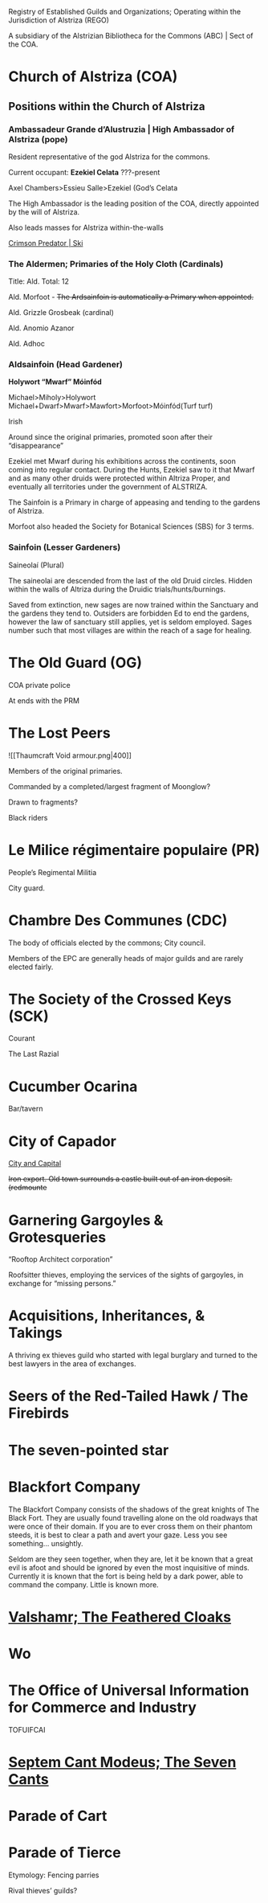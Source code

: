 Registry of Established Guilds and Organizations; Operating within the Jurisdiction of Alstriza (REGO)

A subsidiary of the Alstrizian Bibliotheca for the Commons (ABC) | Sect of the COA.

# Church of Alstriza (COA)

## Positions within the Church of Alstriza

### Ambassadeur Grande d’Alustruzia | High Ambassador of Alstriza (pope)

Resident representative of the god Alstriza for the commons.

Current occupant: **Ezekiel Celata** ???-present

Axel Chambers>Essieu Salle>Ezekiel (God’s Celata

The High Ambassador is the leading position of the COA, directly appointed by the will of Alstriza.

Also leads masses for Alstriza within-the-walls

[Crimson Predator | Ski](https://twitter.com/skibro836/status/1450638551213920259)

### The Aldermen; Primaries of the Holy Cloth (Cardinals)

Title: Ald. Total: 12

Ald. Morfoot - ~~The Ardsainfoin is automatically a Primary when appointed.~~

Ald. Grizzle Grosbeak (cardinal)

Ald. Anomio Azanor

Ald. Adhoc

### Aldsainfoin (Head Gardener)

**Holywort “Mwarf” Móinfód**

Michael>Miholy>Holywort Michael+Dwarf>Mwarf>Mawfort>Morfoot>Móinfód(Turf turf)

Irish

Around since the original primaries, promoted soon after their “disappearance”

Ezekiel met Mwarf during his exhibitions across the continents, soon coming into regular contact. During the Hunts, Ezekiel saw to it that Mwarf and as many other druids were protected within Altriza Proper, and eventually all territories under the government of ALSTRIZA.

The Sainfoin is a Primary in charge of appeasing and tending to the gardens of Alstriza.

Morfoot also headed the Society for Botanical Sciences (SBS) for 3 terms.

### Sainfoin (Lesser Gardeners)

Saineolaí (Plural)

The saineolai are descended from the last of the old Druid circles. Hidden within the walls of Altriza during the Druidic trials/hunts/burnings.

Saved from extinction, new sages are now trained within the Sanctuary and the gardens they tend to. Outsiders are forbidden Ed to end the gardens, however the law of sanctuary still applies, yet is seldom employed. Sages number such that most villages are within the reach of a sage for healing.

# The Old Guard (OG)

COA private police

At ends with the PRM

# The Lost Peers
![[Thaumcraft Void armour.png|400]]

Members of the original primaries.

Commanded by a completed/largest fragment of Moonglow?

Drawn to fragments?

Black riders

# Le Milice régimentaire populaire (PR)

People’s Regimental Militia

City guard.

# Chambre Des Communes (CDC)

The body of officials elected by the commons; City council.

Members of the EPC are generally heads of major guilds and are rarely elected fairly.

# The Society of the Crossed Keys (SCK)

Courant

The Last Razial

# Cucumber Ocarina

Bar/tavern

# City of Capador

[City and Capital](https://youtu.be/uzrrcfV-UWw?t=165)

~~Iron export. Old town surrounds a castle built out of an iron deposit. (redmounte~~

# Garnering Gargoyles & Grotesqueries

“Rooftop Architect corporation”

Roofsitter thieves, employing the services of the sights of gargoyles, in exchange for “missing persons.”

# Acquisitions, Inheritances, & Takings

A thriving ex thieves guild who started with legal burglary and turned to the best lawyers in the area of exchanges.

# Seers of the Red-Tailed Hawk / The Firebirds

# The seven-pointed star

# Blackfort Company

The Blackfort Company consists of the shadows of the great knights of The Black Fort. They are usually found travelling alone on the old roadways that were once of their domain. If you are to ever cross them on their phantom steeds, it is best to clear a path and avert your gaze. Less you see something… unsightly.

Seldom are they seen together, when they are, let it be known that a great evil is afoot and should be ignored by even the most inquisitive of minds. Currently it is known that the fort is being held by a dark power, able to command the company. Little is known more.

# [Valshamr; The Feathered Cloaks](https://docs.google.com/document/d/1uzQeCVaA4fV2J8t4icJaj9DhsXvvQv5cLW7uOqxohgs/edit?usp=sharing)

# Wo

# The Office of Universal Information for Commerce and Industry

TOFUIFCAI

# [Septem Cant Modeus; The Seven Cants](https://docs.google.com/document/d/17I85hSWBYa3qX2oVj6esegRC56R7-a4Ttdiglpy8SDE/edit?usp=sharing)

# Parade of Cart

# Parade of Tierce

Etymology: Fencing parries

Rival thieves’ guilds?